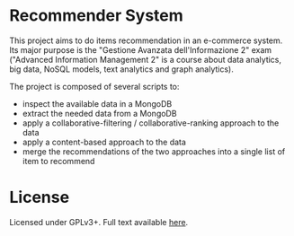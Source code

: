 Recommender System
======================

This project aims to do items recommendation in an e-commerce system.
Its major purpose is the "Gestione Avanzata dell'Informazione 2" exam
("Advanced Information Management 2" is a course about data analytics,
big data, NoSQL models, text analytics and graph analytics).

The project is composed of several scripts to:

* inspect the available data in a MongoDB
* extract the needed data from a MongoDB
* apply a collaborative-filtering / collaborative-ranking approach to the data
* apply a content-based approach to the data
* merge the recommendations of the two approaches into a single list
  of item to recommend

License
=======

Licensed under GPLv3+.
Full text available [here](https://github.com/TheJena/RecommenderSystem/raw/master/COPYING).